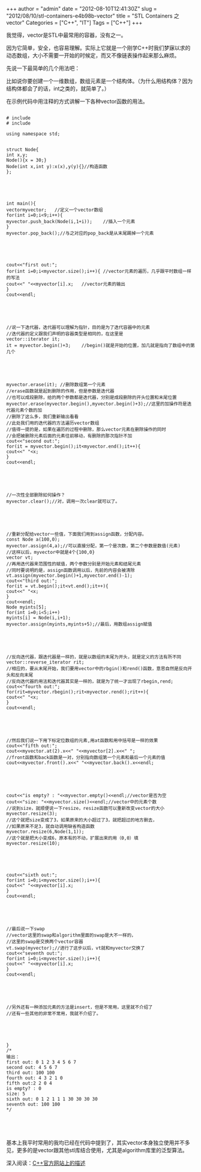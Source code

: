 +++
author = "admin"
date = "2012-08-10T12:41:30Z"
slug = "2012/08/10/stl-containers-e4b98b-vector"
title = "STL Containers 之 vector"
Categories = ["C++", "IT"]
Tags = ["C++"]
+++

我觉得，vector是STL中最常用的容器，没有之一。





因为它简单，安全，也容易理解。实际上它就是一个刚学C++时我们梦寐以求的动态数组，大小不需要一开始的时候定，而又不像链表操作起来那么麻烦。





先说一下最简单的几个用法吧：





比如说你要创建一个一维数组，数组元素是一个结构体。（为什么用结构体？因为结构体都会了的话，int之类的，就简单了。）





在示例代码中用注释的方式讲解一下各种vector函数的用法。



```

# include 
# include 

using namespace std;


struct Node{
int x,y;
Node(){x = 30;}
Node(int x,int y):x(x),y(y){}//构造函数
};





int main(){
vectormyvector;   //定义一个vector数组
for(int i=0;i<9;i++){
myvector.push_back(Node(i,1+i));    //插入一个元素
}
myvector.pop_back();//与之对应的pop_back是从末尾踢掉一个元素





cout<<"first out:";
for(int i=0;i<myvector.size();i++){ //vector元素的遍历，几乎跟平时数组一样的写法
cout<<" "<<myvector[i].x;   //vector元素的输出
}
cout<<endl;





//说一下迭代器，迭代器可以理解为指针，目的是为了迭代容器中的元素
//迭代器的定义跟我们声明的容器类型是相同的，在这里是
vector::iterator it;
it = myvector.begin()+3;    //begin()就是开始的位置，加几就是指向了数组中的第几个





myvector.erase(it); //删除数组第一个元素
//erase函数就是起到删除的作用，但是参数是迭代器
//也可以成段删除，给的两个参数都是迭代器，分别是成段删除的开头位置和末尾位置
myvector.erase(myvector.begin(),myvector.begin()+3);//这里的加操作符是迭代器元素个数的加
//删除了这么多，我们重新输出看看
//此处我们用的迭代器的方法遍历vector数组
//值得一提的是，如果在遍历的过程中删除，那么vector元素在删除操作的同时
//会把被删除元素后面的元素往前移动，有删除的那次指针不加
cout<<"second out:";
for(it = myvector.begin();it<myvector.end();it++){
cout<<" "<x;
}
cout<<endl;





//一次性全部删除如何操作？
myvector.clear();//对，调用一次clear就可以了。





//重新分配给vector一些值，下面我们用到assign函数，分配内容。
const Node a(100,0);
myvector.assign(4,a);//可以直接分配，第一个是次数，第二个参数是数值(元素)
//这样以后，myvector中就是4个{100,0}
vector vt;
//再用迭代器来范围性的赋值，两个参数分别是开始元素和结尾元素
//同时要说明的是，assign函数调用以后，先前的内容会被清除
vt.assign(myvector.begin()+1,myvector.end()-1);
cout<<"third out:";
for(it = vt.begin();it<vt.end();it++){
cout<<" "<x;
}
cout<<endl;
Node myints[5];
for(int i=0;i<5;i++)
myints[i] = Node(i,i+1);
myvector.assign(myints,myints+5);//最后，用数组assign赋值





//反向迭代器，跟迭代器是一样的，就是以数组的末尾为开头，就是定义的方法有所不同
vector::reverse_iterator rit;
//相应的，要从末尾开始，我们要用vector中的rbgin()和rend()函数，意思自然是反向开头和反向末尾
//反向迭代器的用法和迭代器其实是一样的，就是为了统一才出现了rbegin,rend;
cout<<"fourth out:";
for(rit=myvector.rbegin();rit<myvector.rend();rit++){
cout<<" "<x;
}
cout<<endl;





//然后我们说一下用下标定位数组的元素,用at函数和用中括号是一样的效果
cout<<"fifth out:";
cout<<myvector.at(2).x<<" "<<myvector[2].x<<" ";
//front函数和back函数是一对，分别指向数组第一个元素和最后一个元素的值
cout<<myvector.front().x<<" "<<myvector.back().x<<endl;





cout<<"is empty? : "<<myvector.empty()<<endl;//vector是否为空
cout<<"size: "<<myvector.size()<<endl;//vector中的元素个数
//说到size，就顺便说一下resize，resize函数可以重新改变vector的大小
myvector.resize(3);
//这个就把size变成了3，如果原来的大小超过了3，就把超过的地方删去，
//如果原来不足3，就自动调用缺省构造函数
myvector.resize(6,Node(1,1));
//这个就是把大小变成6，原本有的不动，扩展出来的用（0,0）填
myvector.resize(10);





cout<<"sixth out:";
for(int i=0;i<myvector.size();i++){
cout<<" "<<myvector[i].x;
}
cout<<endl;





//最后说一下swap
//vector这里的swap和algorithm里面的swap是大不一样的，
//这里的swap是交换两个vector容器
vt.swap(myvector);//进行了这步以后，vt就和myvector交换了
cout<<"seventh out:";
for(int i=0;i<myvector.size();i++){
cout<<" "<<myvector[i].x;
}
cout<<endl;





//另外还有一种添加元素的方法是insert，但是不常用，这里就不介绍了
//还有一些其他的非常不常用，我就不介绍了。





}
/*
输出：
first out: 0 1 2 3 4 5 6 7
second out: 4 5 6 7
third out: 100 100
fourth out: 4 3 2 1 0
fifth out:2 2 0 4
is empty? : 0
size: 5
sixth out: 0 1 2 1 1 1 30 30 30 30
seventh out: 100 100
*/





```





基本上我平时常用的我均已经在代码中提到了，其实vector本身独立使用并不多见，更多的是vector跟其他stl库结合使用，尤其是algorithm库里的泛型算法。





深入阅读：[C++官方网站上的描述](http://www.cplusplus.com/reference/stl/vector/)



